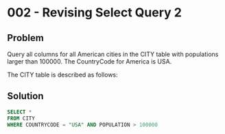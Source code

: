# 002 - Revising Select Query 2
## Problem

Query all columns for all American cities in the CITY table with populations larger than 100000. The CountryCode for America is USA.

The CITY table is described as follows:

## Solution
```sql
SELECT *  
FROM CITY 
WHERE COUNTRYCODE = "USA" AND POPULATION > 100000
```
